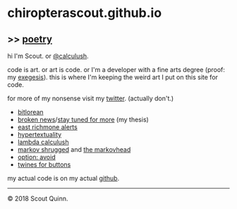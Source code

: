 # chiropterascout.github.io

## >> [poetry](poetry)

hi I'm Scout. or [@calculush](https://twitter.com/calculush).

code is art. or art is code. or I'm a developer with a fine arts degree (proof: my [exegesis](https://chiropterascout.github.io/exegesis)). this is where I'm keeping the weird art I put on this site for code.

for more of my nonsense visit my [twitter](https://twitter.com/calculush). (actually don't.)

* [bitlorean](https://bitlorean.herokuapp.com)
* [broken news](http://constanceari.org/portfolio/broken-news/)/[stay tuned for more](http://stay-tuned-for-more.herokuapp.com/) (my thesis)
* [east richmone alerts](https://twitter.com/ERichmondAlerts)
* [hypertextuality](https://hypertexuality.herokuapp.com/ww7.html)
* [lambda calculush](https://twitter.com/lambdacalculush)
* [markov shrugged](markov-shrugged) and [the markovhead](the-markovhead)
* [option: avoid](http://option-avoid.herokuapp.com/)
* [twines for buttons](https://calculush.gq)

my actual code is on my actual [github](https://github.com/chiropterascout).

---

© 2018 Scout Quinn.
